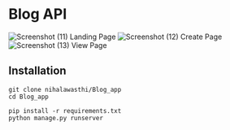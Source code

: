 # Blog API

![Screenshot (11)](https://github.com/user-attachments/assets/c1fba08c-44f3-4474-b0e0-e6b28367aa13)
Landing Page
![Screenshot (12)](https://github.com/user-attachments/assets/071b22c3-2f37-4fd7-befa-d2d1e7afbc4d)
Create Page
![Screenshot (13)](https://github.com/user-attachments/assets/479d09ce-d6a5-4eab-b8c8-c23d2f135393)
View Page

## Installation
```
git clone nihalawasthi/Blog_app
cd Blog_app
```

```
pip install -r requirements.txt
python manage.py runserver
```
